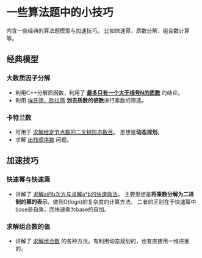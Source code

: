 # 一些算法题中的小技巧
内含一些经典的算法题模型与加速技巧。
比如快速幂、质数分解、组合数计算等。



## 经典模型
### 大数质因子分解
- 利用C++分解质因数，利用了
[**最多只有一个大于根号N的质数**](https://blog.csdn.net/qq_36770641/article/details/88853147)
的结论。
- 利用
[埃氏筛、欧拉筛](https://blog.csdn.net/dy416524/article/details/86431057)
**划去质数的倍数**进行素数的筛选。

### 卡特兰数
- 可用于
[求解给定节点数的二叉树形态数目](https://blog.csdn.net/weixin_33851177/article/details/89750513)。
思想是**动态规划**。
- 求解
[出栈顺序数](https://blog.csdn.net/duzejie/article/details/52491072)
问题。


## 加速技巧
### 快速幂与快速乘
- 讲解了
[求解a的b次方与求解a*b的快速做法](https://blog.csdn.net/liangllhahaha/article/details/82119378)。
主要思想是**将乘数分解为二进制的幂的表示**，做到O(logn)的复杂度的计算方法。
二者的区别在于快速幂中base是自乘，而快速乘为base的自加。

### 求解组合数的值
- 讲解了
[求解组合数](https://blog.csdn.net/albertsh/article/details/108691877)
的各种方法。有利用动态规划的，也有直接用一维递推的。

